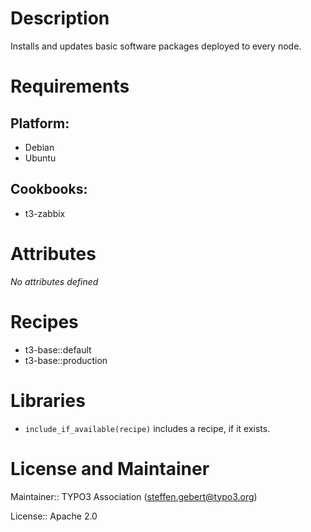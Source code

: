 # Description

Installs and updates basic software packages deployed to every node.

# Requirements

## Platform:

* Debian
* Ubuntu

## Cookbooks:

* t3-zabbix

# Attributes

*No attributes defined*

# Recipes

* t3-base::default
* t3-base::production

# Libraries

* `include_if_available(recipe)` includes a recipe, if it exists.

# License and Maintainer

Maintainer:: TYPO3 Association (<steffen.gebert@typo3.org>)

License:: Apache 2.0
